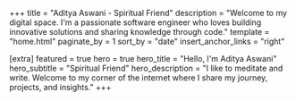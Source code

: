 +++
title = "Aditya Aswani - Spiritual Friend"
description = "Welcome to my digital space. I'm a passionate software engineer who loves building innovative solutions and sharing knowledge through code."
template = "home.html"
paginate_by = 1
sort_by = "date"
insert_anchor_links = "right"

[extra]
featured = true
hero = true
hero_title = "Hello, I'm Aditya Aswani"
hero_subtitle = "Spiritual Friend"
hero_description = "I like to meditate and write. Welcome to my corner of the internet where I share my journey, projects, and insights."
+++
